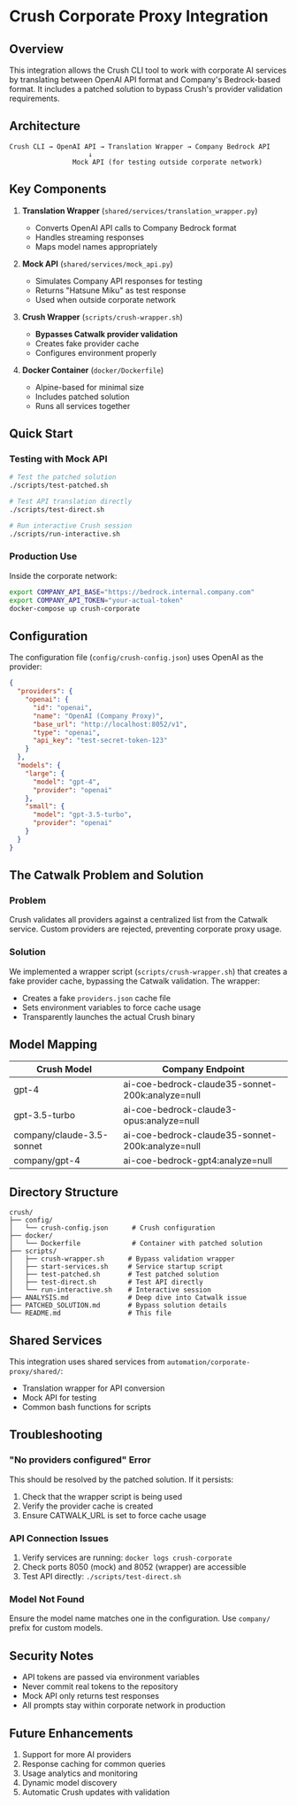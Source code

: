 # Crush Corporate Proxy Integration

## Overview

This integration allows the Crush CLI tool to work with corporate AI services by translating between OpenAI API format and Company's Bedrock-based format. It includes a patched solution to bypass Crush's provider validation requirements.

## Architecture

```
Crush CLI → OpenAI API → Translation Wrapper → Company Bedrock API
                    ↓
                Mock API (for testing outside corporate network)
```

## Key Components

1. **Translation Wrapper** (`shared/services/translation_wrapper.py`)
   - Converts OpenAI API calls to Company Bedrock format
   - Handles streaming responses
   - Maps model names appropriately

2. **Mock API** (`shared/services/mock_api.py`)
   - Simulates Company API responses for testing
   - Returns "Hatsune Miku" as test response
   - Used when outside corporate network

3. **Crush Wrapper** (`scripts/crush-wrapper.sh`)
   - **Bypasses Catwalk provider validation**
   - Creates fake provider cache
   - Configures environment properly

4. **Docker Container** (`docker/Dockerfile`)
   - Alpine-based for minimal size
   - Includes patched solution
   - Runs all services together

## Quick Start

### Testing with Mock API

```bash
# Test the patched solution
./scripts/test-patched.sh

# Test API translation directly
./scripts/test-direct.sh

# Run interactive Crush session
./scripts/run-interactive.sh
```

### Production Use

Inside the corporate network:
```bash
export COMPANY_API_BASE="https://bedrock.internal.company.com"
export COMPANY_API_TOKEN="your-actual-token"
docker-compose up crush-corporate
```

## Configuration

The configuration file (`config/crush-config.json`) uses OpenAI as the provider:
```json
{
  "providers": {
    "openai": {
      "id": "openai",
      "name": "OpenAI (Company Proxy)",
      "base_url": "http://localhost:8052/v1",
      "type": "openai",
      "api_key": "test-secret-token-123"
    }
  },
  "models": {
    "large": {
      "model": "gpt-4",
      "provider": "openai"
    },
    "small": {
      "model": "gpt-3.5-turbo",
      "provider": "openai"
    }
  }
}
```

## The Catwalk Problem and Solution

### Problem
Crush validates all providers against a centralized list from the Catwalk service. Custom providers are rejected, preventing corporate proxy usage.

### Solution
We implemented a wrapper script (`scripts/crush-wrapper.sh`) that creates a fake provider cache, bypassing the Catwalk validation. The wrapper:
- Creates a fake `providers.json` cache file
- Sets environment variables to force cache usage
- Transparently launches the actual Crush binary

## Model Mapping

| Crush Model | Company Endpoint |
|-------------|------------------|
| gpt-4 | ai-coe-bedrock-claude35-sonnet-200k:analyze=null |
| gpt-3.5-turbo | ai-coe-bedrock-claude3-opus:analyze=null |
| company/claude-3.5-sonnet | ai-coe-bedrock-claude35-sonnet-200k:analyze=null |
| company/gpt-4 | ai-coe-bedrock-gpt4:analyze=null |

## Directory Structure

```
crush/
├── config/
│   └── crush-config.json      # Crush configuration
├── docker/
│   └── Dockerfile             # Container with patched solution
├── scripts/
│   ├── crush-wrapper.sh      # Bypass validation wrapper
│   ├── start-services.sh     # Service startup script
│   ├── test-patched.sh       # Test patched solution
│   ├── test-direct.sh        # Test API directly
│   └── run-interactive.sh    # Interactive session
├── ANALYSIS.md               # Deep dive into Catwalk issue
├── PATCHED_SOLUTION.md       # Bypass solution details
└── README.md                 # This file
```

## Shared Services

This integration uses shared services from `automation/corporate-proxy/shared/`:
- Translation wrapper for API conversion
- Mock API for testing
- Common bash functions for scripts

## Troubleshooting

### "No providers configured" Error
This should be resolved by the patched solution. If it persists:
1. Check that the wrapper script is being used
2. Verify the provider cache is created
3. Ensure CATWALK_URL is set to force cache usage

### API Connection Issues
1. Verify services are running: `docker logs crush-corporate`
2. Check ports 8050 (mock) and 8052 (wrapper) are accessible
3. Test API directly: `./scripts/test-direct.sh`

### Model Not Found
Ensure the model name matches one in the configuration. Use `company/` prefix for custom models.

## Security Notes

- API tokens are passed via environment variables
- Never commit real tokens to the repository
- Mock API only returns test responses
- All prompts stay within corporate network in production

## Future Enhancements

1. Support for more AI providers
2. Response caching for common queries
3. Usage analytics and monitoring
4. Dynamic model discovery
5. Automatic Crush updates with validation
